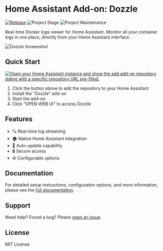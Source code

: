 # Home Assistant Add-on: Dozzle

[![Release][release-shield]][release] ![Project Stage][project-stage-shield] ![Project Maintenance][maintenance-shield]

Real-time Docker logs viewer for Home Assistant. Monitor all your container logs in one place, directly from your Home Assistant interface.

![Dozzle Screenshot](https://github.com/user-attachments/assets/b184931c-03d4-4e8a-b716-a9b17055892d)

## Quick Start

[![Open your Home Assistant instance and show the add add-on repository dialog with a specific repository URL pre-filled.](https://my.home-assistant.io/badges/supervisor_add_addon_repository.svg)](https://my.home-assistant.io/redirect/supervisor_add_addon_repository/?repository_url=https%3A%2F%2Fgithub.com%2FErreur32%2Fhomeassistant-dozzle-addon)

1. Click the button above to add the repository to your Home Assistant
2. Install the "Dozzle" add-on
3. Start the add-on
4. Click "OPEN WEB UI" to access Dozzle

## Features

- 🔍 Real-time log streaming
- 🏠 Native Home Assistant integration
- 🔄 Auto-update capability
- 🔒 Secure access
- ⚙️ Configurable options

## Documentation

For detailed setup instructions, configuration options, and more information, please see the [full documentation](./dozzle/DOCS.md).

## Support

Need help? Found a bug? Please [open an issue](https://github.com/Erreur32/homeassistant-dozzle-addon/issues).

## License

MIT License

[release-shield]: https://img.shields.io/badge/version-v0.1.34-blue.svg
[release]: https://github.com/Erreur32/homeassistant-dozzle-addon/releases
[project-stage-shield]: https://img.shields.io/badge/project%20stage-stable-green.svg
[maintenance-shield]: https://img.shields.io/maintenance/yes/2024.svg
